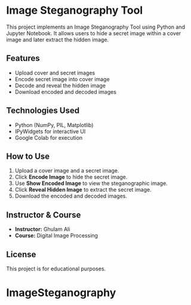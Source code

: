 # Image Steganography Tool

This project implements an Image Steganography Tool using Python and Jupyter Notebook. It allows users to hide a secret image within a cover image and later extract the hidden image.

## Features
- Upload cover and secret images
- Encode secret image into cover image
- Decode and reveal the hidden image
- Download encoded and decoded images

## Technologies Used
- Python (NumPy, PIL, Matplotlib)
- IPyWidgets for interactive UI
- Google Colab for execution

## How to Use
1. Upload a cover image and a secret image.
2. Click **Encode Image** to hide the secret image.
3. Use **Show Encoded Image** to view the steganographic image.
4. Click **Reveal Hidden Image** to extract the secret image.
5. Download the encoded and decoded images.

## Instructor & Course
- **Instructor:** Ghulam Ali
- **Course:** Digital Image Processing

## License
This project is for educational purposes.

# ImageSteganography

